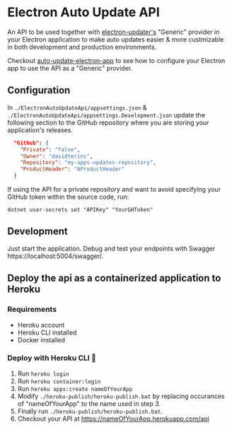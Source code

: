 # Electron Auto Update API

An API to be used together with [electron-updater's](github.com/Squirrel/Squirrel.Windows/blob/develop/src/Squirrel/UpdateManager.cs) "Generic" provider in your Electron application to make auto updates easier & more custmizable in both development and production environments.

Checkout [auto-update-electron-app](https://github.com/davidterins/auto-update-electron-app) to see how to configure your Electron app to use the API as a "Generic" provider.

## Configuration

In `./ElectronAutoUpdateApi/appsettings.json` & `./ElectronAutoUpdateApi/appsettings.Development.json` update the following section to the GitHub repository where you are storing your application's releases.

```json
  "Github": {
    "Private": "false",
    "Owner": "davidterins",
    "Repository": "my-apps-updates-repository",
    "ProductHeader": "AProductHeader"
  }
```

If using the API for a private repository and want to avoid specifying your GitHub token within the source code, run:

```dotnet
dotnet user-secrets set "APIKey" "YourGHToken"
```

## Development

Just start the application. Debug and test your endpoints with Swagger https://localhost:5004/swagger/.

## Deploy the api as a containerized application to Heroku

### Requirements

- Heroku account
- Heroku CLI installed
- Docker installed

### Deploy with Heroku CLI 🚀

1. Run `heroku login`
2. Run `heroku container:login`
3. Run `heroku apps:create nameOfYourApp`
4. Modify `./heroku-publish/heroku-publish.bat` by replacing occurances of "nameOfYourApp" to the name used in step 3.
5. Finally run `./heroku-publish/heroku-publish.bat`.
6. Checkout your API at https://nameOfYourApp.herokuapp.com/api
